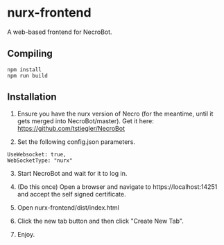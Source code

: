 # nurx-frontend
A web-based frontend for NecroBot.

## Compiling

```
npm install
npm run build
```

## Installation

1. Ensure you have the nurx version of Necro (for the meantime, until it gets merged into NecroBot/master). Get it here: https://github.com/tstiegler/NecroBot

2. Set the following config.json parameters.

```
UseWebsocket: true,
WebSocketType: "nurx"
```

3. Start NecroBot and wait for it to log in.

4. (Do this once) Open a browser and navigate to https://localhost:14251 and accept the self signed certificate.

5. Open nurx-frontend/dist/index.html

6. Click the new tab button and then click "Create New Tab".

7. Enjoy. 